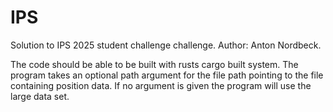 # IPS
Solution to IPS 2025 student challenge challenge.
Author: Anton Nordbeck.

The code should be able to be built with rusts cargo built system.
The program takes an optional path argument for the file path pointing to the file containing position data.
If no argument is given the program will use the large data set.

